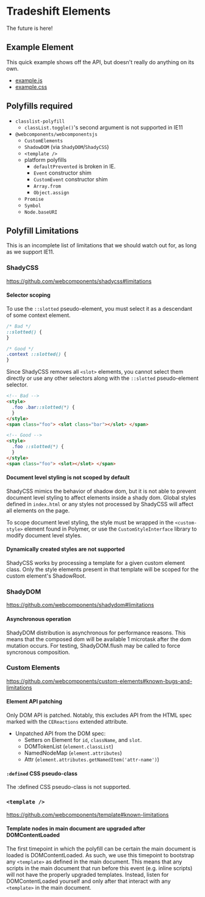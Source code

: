 # Tradeshift Elements

The future is here!

## Example Element

This quick example shows off the API, but doesn't really do anything on its own.

- [example.js](./blob/master/packages/components/example/src/example.js)
- [example.css](./blob/master/packages/components/example/src/example.css)

## Polyfills required

- `classlist-polyfill`
  - `classList.toggle()`'s second argument is not supported in IE11
- `@webcomponents/webcomponentsjs`
  - `CustomElements`
  - `ShadowDOM` (via `ShadyDOM`/`ShadyCSS`)
  - `<template />`
  - platform polyfills
    - `defaultPrevented` is broken in IE.
    - `Event` constructor shim
    - `CustomEvent` constructor shim
    - `Array.from`
    - `Object.assign`
  - `Promise`
  - `Symbol`
  - `Node.baseURI`

## Polyfill Limitations

This is an incomplete list of limitations that we should watch out for, as long as we support IE11.

### ShadyCSS

https://github.com/webcomponents/shadycss#limitations

#### Selector scoping

To use the `::slotted` pseudo-element, you must select it as a descendant of some context element.

```css
/* Bad */
::slotted() {
}

/* Good */
.context ::slotted() {
}
```

Since ShadyCSS removes all `<slot>` elements, you cannot select them directly or use any other selectors along with the `::slotted` pseudo-element selector.

```html
<!-- Bad -->
<style>
  .foo .bar::slotted(*) {
  }
</style>
<span class="foo"> <slot class="bar"></slot> </span>
```

```html
<!-- Good -->
<style>
  .foo ::slotted(*) {
  }
</style>
<span class="foo"> <slot></slot> </span>
```

#### Document level styling is not scoped by default

ShadyCSS mimics the behavior of shadow dom, but it is not able to prevent document level styling to affect elements inside a shady dom. Global styles defined in `index.html` or any styles not processed by ShadyCSS will affect all elements on the page.

To scope document level styling, the style must be wrapped in the `<custom-style>` element found in Polymer, or use the `CustomStyleInterface` library to modify document level styles.

#### Dynamically created styles are not supported

ShadyCSS works by processing a template for a given custom element class. Only the style elements present in that template will be scoped for the custom element's ShadowRoot.

### ShadyDOM

https://github.com/webcomponents/shadydom#limitations

#### Asynchronous operation

ShadyDOM distribution is asynchronous for performance reasons. This means that the composed dom will be available 1 microtask after the dom mutation occurs. For testing, ShadyDOM.flush may be called to force syncronous composition.

### Custom Elements

https://github.com/webcomponents/custom-elements#known-bugs-and-limitations

#### Element API patching

Only DOM API is patched. Notably, this excludes API from the HTML spec marked with the `CEReactions` extended attribute.

- Unpatched API from the DOM spec:
  - Setters on Element for `id`, `className`, and `slot`.
  - DOMTokenList (`element.classList`)
  - NamedNodeMap (`element.attributes`)
  - Attr (`element.attributes.getNamedItem('attr-name')`)

#### `:defined` CSS pseudo-class

The :defined CSS pseudo-class is not supported.

### `<template />`

https://github.com/webcomponents/template#known-limitations

#### Template nodes in main document are upgraded after DOMContentLoaded

The first timepoint in which the polyfill can be certain the main document is loaded is DOMContentLoaded. As such, we use this timepoint to bootstrap any `<template>` as defined in the main document. This means that any scripts in the main document that run before this event (e.g. inline scripts) will not have the properly upgraded templates. Instead, listen for DOMContentLoaded yourself and only after that interact with any `<template>` in the main document.
